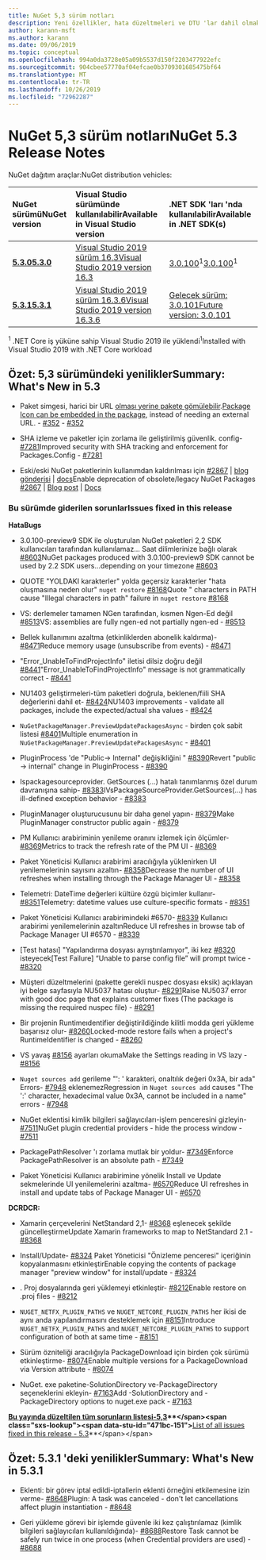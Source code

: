 ```yaml
---
title: NuGet 5,3 sürüm notları
description: Yeni özellikler, hata düzeltmeleri ve DTU 'lar dahil olmak üzere NuGet 5,3 sürüm notları.
author: karann-msft
ms.author: karann
ms.date: 09/06/2019
ms.topic: conceptual
ms.openlocfilehash: 994a0da3728e05a09b5537d150f2203477922efc
ms.sourcegitcommit: 904cbee57770af04efcae0b3709301685475bf64
ms.translationtype: MT
ms.contentlocale: tr-TR
ms.lasthandoff: 10/26/2019
ms.locfileid: "72962287"
---
```

# <a name="nuget-53-release-notes"></a><span data-ttu-id="471bc-103">NuGet 5,3 sürüm notları</span><span class="sxs-lookup"><span data-stu-id="471bc-103">NuGet 5.3 Release Notes</span></span>

<span data-ttu-id="471bc-104">NuGet dağıtım araçlar:</span><span class="sxs-lookup"><span data-stu-id="471bc-104">NuGet distribution vehicles:</span></span>

| <span data-ttu-id="471bc-105">NuGet sürümü</span><span class="sxs-lookup"><span data-stu-id="471bc-105">NuGet version</span></span> | <span data-ttu-id="471bc-106">Visual Studio sürümünde kullanılabilir</span><span class="sxs-lookup"><span data-stu-id="471bc-106">Available in Visual Studio version</span></span>| <span data-ttu-id="471bc-107">.NET SDK 'ları 'nda kullanılabilir</span><span class="sxs-lookup"><span data-stu-id="471bc-107">Available in .NET SDK(s)</span></span>|
|:---|:---|:---|
| [<span data-ttu-id="471bc-108">**5.3.0**</span><span class="sxs-lookup"><span data-stu-id="471bc-108">**5.3.0**</span></span>](https://nuget.org/downloads) | [<span data-ttu-id="471bc-109">Visual Studio 2019 sürüm 16,3</span><span class="sxs-lookup"><span data-stu-id="471bc-109">Visual Studio 2019 version 16.3</span></span>](https://visualstudio.microsoft.com/downloads/) | <span data-ttu-id="471bc-110">[3.0.100](https://dotnet.microsoft.com/download/dotnet-core/3.0)<sup>1</sup></span><span class="sxs-lookup"><span data-stu-id="471bc-110">[3.0.100](https://dotnet.microsoft.com/download/dotnet-core/3.0)<sup>1</sup></span></span> |
| [<span data-ttu-id="471bc-111">**5.3.1**</span><span class="sxs-lookup"><span data-stu-id="471bc-111">**5.3.1**</span></span>](https://nuget.org/downloads) | [<span data-ttu-id="471bc-112">Visual Studio 2019 sürüm 16.3.6</span><span class="sxs-lookup"><span data-stu-id="471bc-112">Visual Studio 2019 version 16.3.6</span></span>](https://visualstudio.microsoft.com/downloads/) | [<span data-ttu-id="471bc-113">Gelecek sürüm: 3.0.101</span><span class="sxs-lookup"><span data-stu-id="471bc-113">Future version: 3.0.101</span></span>](https://dotnet.microsoft.com/download/dotnet-core/3.0) |

<span data-ttu-id="471bc-114"><sup>1</sup> .NET Core iş yüküne sahip Visual Studio 2019 ile yüklendi</span><span class="sxs-lookup"><span data-stu-id="471bc-114"><sup>1</sup>Installed with Visual Studio 2019 with .NET Core workload</span></span>

## <a name="summary-whats-new-in-53"></a><span data-ttu-id="471bc-115">Özet: 5,3 sürümündeki yenilikler</span><span class="sxs-lookup"><span data-stu-id="471bc-115">Summary: What's New in 5.3</span></span>

* <span data-ttu-id="471bc-116">Paket simgesi, harici bir URL [olması yerine pakete gömülebilir](../reference/msbuild-targets.md#packing-an-icon-image-file).</span><span class="sxs-lookup"><span data-stu-id="471bc-116">[Package Icon can be embedded in the package](../reference/msbuild-targets.md#packing-an-icon-image-file), instead of needing an external URL.</span></span><span data-ttu-id="471bc-117"> - [#352](https://github.com/NuGet/Home/issues/352)</span><span class="sxs-lookup"><span data-stu-id="471bc-117"> - [#352](https://github.com/NuGet/Home/issues/352)</span></span>

* <span data-ttu-id="471bc-118">SHA izleme ve paketler için zorlama ile geliştirilmiş güvenlik. config- [#7281](https://github.com/NuGet/Home/issues/7281)</span><span class="sxs-lookup"><span data-stu-id="471bc-118">Improved security with SHA tracking and enforcement for Packages.Config - [#7281](https://github.com/NuGet/Home/issues/7281)</span></span>

* <span data-ttu-id="471bc-119">Eski/eski NuGet paketlerinin kullanımdan kaldırılması için [#2867](https://github.com/NuGet/Home/issues/2867) | [blog gönderisi](https://devblogs.microsoft.com/nuget/deprecating-packages-on-nuget-org/) | [docs](https://docs.microsoft.com/en-us/nuget/nuget-org/deprecate-packages)</span><span class="sxs-lookup"><span data-stu-id="471bc-119">Enable deprecation of obsolete/legacy NuGet Packages [#2867](https://github.com/NuGet/Home/issues/2867) | [Blog post](https://devblogs.microsoft.com/nuget/deprecating-packages-on-nuget-org/) | [Docs](https://docs.microsoft.com/en-us/nuget/nuget-org/deprecate-packages)</span></span>

### <a name="issues-fixed-in-this-release"></a><span data-ttu-id="471bc-120">Bu sürümde giderilen sorunlar</span><span class="sxs-lookup"><span data-stu-id="471bc-120">Issues fixed in this release</span></span>

<span data-ttu-id="471bc-121">**Hata**</span><span class="sxs-lookup"><span data-stu-id="471bc-121">**Bugs**</span></span>

* <span data-ttu-id="471bc-122">3\.0.100-preview9 SDK ile oluşturulan NuGet paketleri 2,2 SDK kullanıcıları tarafından kullanılamaz... Saat dilimlerinize bağlı olarak [#8603](https://github.com/NuGet/Home/issues/8603)</span><span class="sxs-lookup"><span data-stu-id="471bc-122">NuGet packages produced with 3.0.100-preview9 SDK cannot be used by 2.2 SDK users...depending on your timezone [#8603](https://github.com/NuGet/Home/issues/8603)</span></span>

* <span data-ttu-id="471bc-123">QUOTE "YOLDAKI karakterler" yolda geçersiz karakterler "hata oluşmasına neden olur" `nuget restore` [#8168](https://github.com/NuGet/Home/issues/8168)</span><span class="sxs-lookup"><span data-stu-id="471bc-123">Quote " characters in PATH cause "Illegal characters in path" failure in `nuget restore` [#8168](https://github.com/NuGet/Home/issues/8168)</span></span>

* <span data-ttu-id="471bc-124">VS: derlemeler tamamen NGen tarafından, kısmen Ngen-Ed değil [#8513](https://github.com/NuGet/Home/issues/8513)</span><span class="sxs-lookup"><span data-stu-id="471bc-124">VS: assemblies are fully ngen-ed not partially ngen-ed - [#8513](https://github.com/NuGet/Home/issues/8513)</span></span>

* <span data-ttu-id="471bc-125">Bellek kullanımını azaltma (etkinliklerden abonelik kaldırma)- [#8471](https://github.com/NuGet/Home/issues/8471)</span><span class="sxs-lookup"><span data-stu-id="471bc-125">Reduce memory usage (unsubscribe from events) - [#8471](https://github.com/NuGet/Home/issues/8471)</span></span>

* <span data-ttu-id="471bc-126">"Error_UnableToFindProjectInfo" iletisi dilsiz doğru değil [#8441](https://github.com/NuGet/Home/issues/8441)</span><span class="sxs-lookup"><span data-stu-id="471bc-126">"Error_UnableToFindProjectInfo" message is not grammatically correct - [#8441](https://github.com/NuGet/Home/issues/8441)</span></span>

* <span data-ttu-id="471bc-127">NU1403 geliştirmeleri-tüm paketleri doğrula, beklenen/fiili SHA değerlerini dahil et- [#8424](https://github.com/NuGet/Home/issues/8424)</span><span class="sxs-lookup"><span data-stu-id="471bc-127">NU1403 improvements - validate all packages, include the expected/actual sha values - [#8424](https://github.com/NuGet/Home/issues/8424)</span></span>

* <span data-ttu-id="471bc-128">`NuGetPackageManager.PreviewUpdatePackagesAsync` - birden çok sabit listesi [#8401](https://github.com/NuGet/Home/issues/8401)</span><span class="sxs-lookup"><span data-stu-id="471bc-128">Multiple enumeration in `NuGetPackageManager.PreviewUpdatePackagesAsync` - [#8401](https://github.com/NuGet/Home/issues/8401)</span></span>

* <span data-ttu-id="471bc-129">PluginProcess 'de "Public-> Internal" değişikliğini " [#8390](https://github.com/NuGet/Home/issues/8390)</span><span class="sxs-lookup"><span data-stu-id="471bc-129">Revert "public -> internal" change in PluginProcess - [#8390](https://github.com/NuGet/Home/issues/8390)</span></span>

* <span data-ttu-id="471bc-130">Ispackagesourceprovider. GetSources (...) hatalı tanımlanmış özel durum davranışına sahip- [#8383](https://github.com/NuGet/Home/issues/8383)</span><span class="sxs-lookup"><span data-stu-id="471bc-130">IVsPackageSourceProvider.GetSources(…) has ill-defined exception behavior - [#8383](https://github.com/NuGet/Home/issues/8383)</span></span>

* <span data-ttu-id="471bc-131">PluginManager oluşturucusunu bir daha genel yapın- [#8379](https://github.com/NuGet/Home/issues/8379)</span><span class="sxs-lookup"><span data-stu-id="471bc-131">Make PluginManager constructor public again - [#8379](https://github.com/NuGet/Home/issues/8379)</span></span>

* <span data-ttu-id="471bc-132">PM Kullanıcı arabiriminin yenileme oranını izlemek için ölçümler- [#8369](https://github.com/NuGet/Home/issues/8369)</span><span class="sxs-lookup"><span data-stu-id="471bc-132">Metrics to track the refresh rate of the PM UI - [#8369](https://github.com/NuGet/Home/issues/8369)</span></span>

* <span data-ttu-id="471bc-133">Paket Yöneticisi Kullanıcı arabirimi aracılığıyla yüklenirken UI yenilemelerinin sayısını azaltın- [#8358](https://github.com/NuGet/Home/issues/8358)</span><span class="sxs-lookup"><span data-stu-id="471bc-133">Decrease the number of UI refreshes when installing through the Package Manager UI - [#8358](https://github.com/NuGet/Home/issues/8358)</span></span>

* <span data-ttu-id="471bc-134">Telemetri: DateTime değerleri kültüre özgü biçimler kullanır- [#8351](https://github.com/NuGet/Home/issues/8351)</span><span class="sxs-lookup"><span data-stu-id="471bc-134">Telemetry:  datetime values use culture-specific formats - [#8351](https://github.com/NuGet/Home/issues/8351)</span></span>

* <span data-ttu-id="471bc-135">Paket Yöneticisi Kullanıcı arabirimindeki #6570- [#8339](https://github.com/NuGet/Home/issues/8339) Kullanıcı arabirimi yenilemelerinin azaltın</span><span class="sxs-lookup"><span data-stu-id="471bc-135">Reduce UI refreshes in browse tab of Package Manager UI #6570 - [#8339](https://github.com/NuGet/Home/issues/8339)</span></span>

* <span data-ttu-id="471bc-136">[Test hatası] "Yapılandırma dosyası ayrıştırılamıyor", iki kez [#8320](https://github.com/NuGet/Home/issues/8320) isteyecek</span><span class="sxs-lookup"><span data-stu-id="471bc-136">[Test Failure] “Unable to parse config file” will prompt twice - [#8320](https://github.com/NuGet/Home/issues/8320)</span></span>

* <span data-ttu-id="471bc-137">Müşteri düzeltmelerini (pakette gerekli nuspec dosyası eksik) açıklayan iyi belge sayfasıyla NU5037 hatası oluştur- [#8291](https://github.com/NuGet/Home/issues/8291)</span><span class="sxs-lookup"><span data-stu-id="471bc-137">Raise NU5037 error with good doc page that explains customer fixes (The package is missing the required nuspec file) - [#8291](https://github.com/NuGet/Home/issues/8291)</span></span>

* <span data-ttu-id="471bc-138">Bir projenin Runtimeıdentifier değiştirildiğinde kilitli modda geri yükleme başarısız olur- [#8260](https://github.com/NuGet/Home/issues/8260)</span><span class="sxs-lookup"><span data-stu-id="471bc-138">Locked-mode restore fails when a project's RuntimeIdentifier is changed - [#8260](https://github.com/NuGet/Home/issues/8260)</span></span>

* <span data-ttu-id="471bc-139">VS yavaş [#8156](https://github.com/NuGet/Home/issues/8156) ayarları okuma</span><span class="sxs-lookup"><span data-stu-id="471bc-139">Make the Settings reading in VS lazy - [#8156](https://github.com/NuGet/Home/issues/8156)</span></span>

* <span data-ttu-id="471bc-140">`Nuget sources add` gerileme "': ' karakteri, onaltılık değeri 0x3A, bir ada" Errors- [#7948](https://github.com/NuGet/Home/issues/7948) eklenemez</span><span class="sxs-lookup"><span data-stu-id="471bc-140">Regression in `Nuget sources add` causes "The ':' character, hexadecimal value 0x3A, cannot be included in a name" errors - [#7948](https://github.com/NuGet/Home/issues/7948)</span></span>

* <span data-ttu-id="471bc-141">NuGet eklentisi kimlik bilgileri sağlayıcıları-işlem penceresini gizleyin- [#7511](https://github.com/NuGet/Home/issues/7511)</span><span class="sxs-lookup"><span data-stu-id="471bc-141">NuGet plugin credential providers - hide the process window - [#7511](https://github.com/NuGet/Home/issues/7511)</span></span>

* <span data-ttu-id="471bc-142">PackagePathResolver 'ı zorlama mutlak bir yoldur- [#7349](https://github.com/NuGet/Home/issues/7349)</span><span class="sxs-lookup"><span data-stu-id="471bc-142">Enforce PackagePathResolver is an absolute path - [#7349](https://github.com/NuGet/Home/issues/7349)</span></span>

* <span data-ttu-id="471bc-143">Paket Yöneticisi Kullanıcı arabirimine yönelik Install ve Update sekmelerinde UI yenilemelerini azaltma- [#6570](https://github.com/NuGet/Home/issues/6570)</span><span class="sxs-lookup"><span data-stu-id="471bc-143">Reduce UI refreshes in install and update tabs of Package Manager UI - [#6570](https://github.com/NuGet/Home/issues/6570)</span></span>

<span data-ttu-id="471bc-144">**DCR**</span><span class="sxs-lookup"><span data-stu-id="471bc-144">**DCR:**</span></span>

* <span data-ttu-id="471bc-145">Xamarin çerçevelerini NetStandard 2,1- [#8368](https://github.com/NuGet/Home/issues/8368) eşlenecek şekilde güncelleştirme</span><span class="sxs-lookup"><span data-stu-id="471bc-145">Update Xamarin frameworks to map to NetStandard 2.1 - [#8368](https://github.com/NuGet/Home/issues/8368)</span></span>

* <span data-ttu-id="471bc-146">Install/Update- [#8324](https://github.com/NuGet/Home/issues/8324) Paket Yöneticisi "Önizleme penceresi" içeriğinin kopyalanmasını etkinleştir</span><span class="sxs-lookup"><span data-stu-id="471bc-146">Enable copying the contents of package manager "preview window" for install/update - [#8324](https://github.com/NuGet/Home/issues/8324)</span></span>

* <span data-ttu-id="471bc-147">. Proj dosyalarında geri yüklemeyi etkinleştir- [#8212](https://github.com/NuGet/Home/issues/8212)</span><span class="sxs-lookup"><span data-stu-id="471bc-147">Enable restore on .proj files - [#8212](https://github.com/NuGet/Home/issues/8212)</span></span>

* <span data-ttu-id="471bc-148">`NUGET_NETFX_PLUGIN_PATHS` ve `NUGET_NETCORE_PLUGIN_PATHS` her ikisi de aynı anda yapılandırmasını desteklemek için [#8151](https://github.com/NuGet/Home/issues/8151)</span><span class="sxs-lookup"><span data-stu-id="471bc-148">Introduce `NUGET_NETFX_PLUGIN_PATHS` and `NUGET_NETCORE_PLUGIN_PATHS` to support configuration of both at same time - [#8151](https://github.com/NuGet/Home/issues/8151)</span></span>

* <span data-ttu-id="471bc-149">Sürüm özniteliği aracılığıyla PackageDownload için birden çok sürümü etkinleştirme- [#8074](https://github.com/NuGet/Home/issues/8074)</span><span class="sxs-lookup"><span data-stu-id="471bc-149">Enable multiple versions for a PackageDownload via Version attribute - [#8074](https://github.com/NuGet/Home/issues/8074)</span></span>

* <span data-ttu-id="471bc-150">NuGet. exe paketine-SolutionDirectory ve-PackageDirectory seçeneklerini ekleyin- [#7163](https://github.com/NuGet/Home/issues/7163)</span><span class="sxs-lookup"><span data-stu-id="471bc-150">Add -SolutionDirectory and -PackageDirectory options to nuget.exe pack - [#7163](https://github.com/NuGet/Home/issues/7163)</span></span>

<span data-ttu-id="471bc-151">**[Bu yayında düzeltilen tüm sorunların listesi-5,3](https://github.com/nuget/home/issues?q=is%3Aissue+is%3Aclosed+milestone%3A%225.3")**</span><span class="sxs-lookup"><span data-stu-id="471bc-151">**[List of all issues fixed in this release - 5.3](https://github.com/nuget/home/issues?q=is%3Aissue+is%3Aclosed+milestone%3A%225.3")**</span></span>

## <a name="summary-whats-new-in-531"></a><span data-ttu-id="471bc-152">Özet: 5.3.1 'deki yenilikler</span><span class="sxs-lookup"><span data-stu-id="471bc-152">Summary: What's New in 5.3.1</span></span>

* <span data-ttu-id="471bc-153">Eklenti: bir görev iptal edildi-iptallerin eklenti örneğini etkilemesine izin verme- [#8648](https://github.com/NuGet/Home/issues/8648)</span><span class="sxs-lookup"><span data-stu-id="471bc-153">Plugin: A task was canceled - don't let cancellations affect plugin instantiation - [#8648](https://github.com/NuGet/Home/issues/8648)</span></span>

* <span data-ttu-id="471bc-154">Geri yükleme görevi bir işlemde güvenle iki kez çalıştırılamaz (kimlik bilgileri sağlayıcıları kullanıldığında)- [#8688](https://github.com/NuGet/Home/issues/8688)</span><span class="sxs-lookup"><span data-stu-id="471bc-154">Restore Task cannot be safely run twice in one process (when Credential providers are used) - [#8688](https://github.com/NuGet/Home/issues/8688)</span></span>
